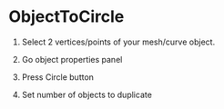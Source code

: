 ObjectToCircle
==============

1) Select 2 vertices/points of your mesh/curve object.

2) Go object properties panel

3) Press Circle button

4) Set number of objects to duplicate


